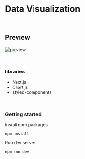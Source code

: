 # Data Visualization

<br/>

## Preview

![preview](https://user-images.githubusercontent.com/34928445/154688258-106b2e1f-1fcc-4c56-93c5-35e58f327031.gif)

<br/>

### libraries

- Next.js
- Chart.js
- styled-components

<br/>

### Getting started

Install npm packages
<br/>

`npm install`

Run dev server
<br/>

`npm run dev`

<br/>

